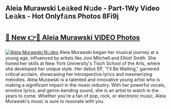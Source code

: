 ## Aleia Murawski Le𝚊ked N𝚞de - Part-1Wy Video Le𝚊ks - Hot Onlyf𝚊ns Photos 8Fi9j

# <h2><a href="http://ac19240.deff.icu/?id=Aleia+Murawski">🔗 New 👉🔴 Aleia Murawski VIDEO Photos</a></h2>

[![Aleia Murawski N𝚞des](https://i.imgur.com/rIISA9y.gif)](http://ac19240.deff.icu/?id=Aleia+Murawski)
Aleia Murawski began her musical journey at a young age, influenced by artists like Joni Mitchell and Elliott Smith. She honed her skills at New York University's Tisch School of the Arts, where she developed her unique style. Her debut EP, "I'll Be Waiting," garnered critical acclaim, showcasing her introspective lyrics and mesmerizing melodies. Aleia Murawski is a talented and innovative young artist who is making a significant impact in the music industry. With her powerful vocals, emotive lyrics, and genre-bending sound, she is an artist to watch in the years to come. Whether you're a fan of pop, rock, or electronic music, Aleia Murawski's music is sure to resonate with you.
